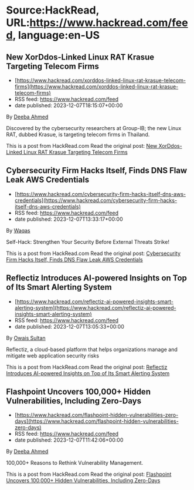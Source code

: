 # Source:HackRead, URL:https://www.hackread.com/feed, language:en-US

## New XorDdos-Linked Linux RAT Krasue Targeting Telecom Firms
 - [https://www.hackread.com/xorddos-linked-linux-rat-krasue-telecom-firms](https://www.hackread.com/xorddos-linked-linux-rat-krasue-telecom-firms)
 - RSS feed: https://www.hackread.com/feed
 - date published: 2023-12-07T18:15:07+00:00

<p>By <a href="https://www.hackread.com/author/deeba/" rel="nofollow">Deeba Ahmed</a></p>
<p>Discovered by the cybersecurity researchers at Group-IB; the new Linux RAT, dubbed Krasue, is targeting telecom firms in Thailand.</p>
<p>This is a post from HackRead.com Read the original post: <a href="https://www.hackread.com/xorddos-linked-linux-rat-krasue-telecom-firms/" rel="nofollow">New XorDdos-Linked Linux RAT Krasue Targeting Telecom Firms</a></p>

## Cybersecurity Firm Hacks Itself, Finds DNS Flaw Leak AWS Credentials
 - [https://www.hackread.com/cybersecurity-firm-hacks-itself-dns-aws-credentials](https://www.hackread.com/cybersecurity-firm-hacks-itself-dns-aws-credentials)
 - RSS feed: https://www.hackread.com/feed
 - date published: 2023-12-07T13:33:17+00:00

<p>By <a href="https://www.hackread.com/author/hackread/" rel="nofollow">Waqas</a></p>
<p>Self-Hack: Strengthen Your Security Before External Threats Strike!</p>
<p>This is a post from HackRead.com Read the original post: <a href="https://www.hackread.com/cybersecurity-firm-hacks-itself-dns-aws-credentials/" rel="nofollow">Cybersecurity Firm Hacks Itself, Finds DNS Flaw Leak AWS Credentials</a></p>

## Reflectiz Introduces AI-powered Insights on Top of Its Smart Alerting System
 - [https://www.hackread.com/reflectiz-ai-powered-insights-smart-alerting-system](https://www.hackread.com/reflectiz-ai-powered-insights-smart-alerting-system)
 - RSS feed: https://www.hackread.com/feed
 - date published: 2023-12-07T13:05:33+00:00

<p>By <a href="https://www.hackread.com/author/owais/" rel="nofollow">Owais Sultan</a></p>
<p>Reflectiz, a cloud-based platform that helps organizations manage and mitigate web application security risks</p>
<p>This is a post from HackRead.com Read the original post: <a href="https://www.hackread.com/reflectiz-ai-powered-insights-smart-alerting-system/" rel="nofollow">Reflectiz Introduces AI-powered Insights on Top of Its Smart Alerting System</a></p>

## Flashpoint Uncovers 100,000+ Hidden Vulnerabilities, Including Zero-Days
 - [https://www.hackread.com/flashpoint-hidden-vulnerabilities-zero-days](https://www.hackread.com/flashpoint-hidden-vulnerabilities-zero-days)
 - RSS feed: https://www.hackread.com/feed
 - date published: 2023-12-07T11:42:06+00:00

<p>By <a href="https://www.hackread.com/author/deeba/" rel="nofollow">Deeba Ahmed</a></p>
<p>100,000+ Reasons to Rethink Vulnerability Management.</p>
<p>This is a post from HackRead.com Read the original post: <a href="https://www.hackread.com/flashpoint-hidden-vulnerabilities-zero-days/" rel="nofollow">Flashpoint Uncovers 100,000+ Hidden Vulnerabilities, Including Zero-Days</a></p>

